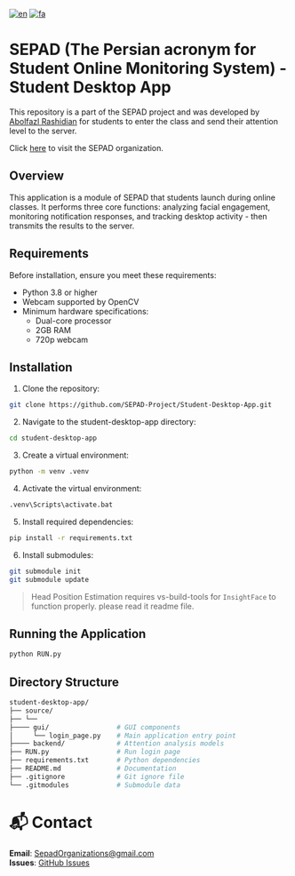 [![en](https://img.shields.io/badge/lang-en-red.svg)](https://github.com/SEPAD-Project/Student-Desktop-App/blob/main/README.md)
[![fa](https://img.shields.io/badge/lang-fa-blue.svg)](https://github.com/SEPAD-Project/Student-Desktop-App/blob/main/README.fa.md)
# SEPAD (The Persian acronym for Student Online Monitoring System) - Student Desktop App
This repository is a part of the SEPAD project and was developed by [Abolfazl Rashidian](https://github.com/abolfazlrashidian) for students to enter the class and send their attention level to the server.

Click [here](https://github.com/SEPAD-Project) to visit the SEPAD organization.

## Overview
This application is a module of SEPAD that students launch during online classes. It performs three core functions: analyzing facial engagement, monitoring notification responses, and tracking desktop activity - then transmits the results to the server.

## Requirements
Before installation, ensure you meet these requirements:
- Python 3.8 or higher
- Webcam supported by OpenCV
- Minimum hardware specifications:
  - Dual-core processor
  - 2GB RAM
  - 720p webcam

## Installation

1. Clone the repository:
```bash
git clone https://github.com/SEPAD-Project/Student-Desktop-App.git
```
2. Navigate to the student-desktop-app directory:
```bash
cd student-desktop-app
```
3. Create a virtual environment:
```bash
python -m venv .venv
```
4. Activate the virtual environment:
```bash
.venv\Scripts\activate.bat
```
5. Install required dependencies:
```bash
pip install -r requirements.txt
```
6. Install submodules:
```bash
git submodule init
git submodule update
```
>Head Position Estimation requires vs-build-tools for `InsightFace` to function properly. please read it readme file.

## Running the Application
```bash
python RUN.py
```

## Directory Structure
```bash
student-desktop-app/
├── source/
├── └──
├──── gui/                 # GUI components
│     └── login_page.py    # Main application entry point
├──── backend/             # Attention analysis models
├── RUN.py                 # Run login page
├── requirements.txt       # Python dependencies
├── README.md              # Documentation
├── .gitignore             # Git ignore file
└── .gitmodules            # Submodule data
```

# 📬 Contact  
**Email**: SepadOrganizations@gmail.com  
**Issues**: [GitHub Issues](https://github.com/SEPAD-Project/Student-Desktop-App/issues)  